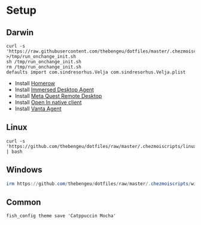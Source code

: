 # Setup

## Darwin

```console
curl -s 'https://raw.githubusercontent.com/thebengeu/dotfiles/master/.chezmoiscripts/darwin/run_onchange_init.sh' >/tmp/run_onchange_init.sh
sh /tmp/run_onchange_init.sh
rm /tmp/run_onchange_init.sh
defaults import com.sindresorhus.Velja com.sindresorhus.Velja.plist
```

- Install [Homerow](https://install.appcenter.ms/users/dexterleng/apps/homerow-redux/distribution_groups/production)
- Install [Immersed Desktop Agent](https://immersed.com/)
- Install [Meta Quest Remote Desktop](https://www.meta.com/help/quest/articles/horizon/getting-started-in-horizon-workrooms/use-computer-in-VR-workrooms/)
- Install [Open In native client](https://github.com/andy-portmen/native-client/releases)
- Install [Vanta Agent](https://app.vanta.com/employee/onboarding)

## Linux

```console
curl -s 'https://github.com/thebengeu/dotfiles/raw/master/.chezmoiscripts/linux/run_onchange_init.sh' | bash
```

## Windows

```powershell
irm https://github.com/thebengeu/dotfiles/raw/master/.chezmoiscripts/windows/run_onchange_init-admin.ps1 | iex
```

## Common

```console
fish_config theme save 'Catppuccin Mocha'
```
